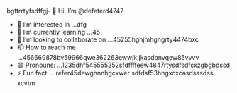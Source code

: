 bgttrrtyfsdffgj- 👋 Hi, I’m @defeterd4747
- 👀 I’m interested in ...dfg
- 🌱 I’m currently learning ...45
- 💞️ I’m looking to collaborate on ...45255hghjmhghgrty4474bxc
- 📫 How to reach me ...456669878bv59966qwe362263ewwjk,jkasdbnvqew85vvvv
- 😄 Pronouns: ...1235dhf545555252sfdffffeew4847rtysdfsdfcxzgbgbdssd
- ⚡ Fun fact: ...refer45dewghnnhgcxwer
sdfdsf53hngxcxcasdsasdss
xcvtm
<!---ddd15345dsf
defeterd/defeterd is a ✨ special ✨ repository because its `README.md` (this file) juyappears on your GitHub profile.366bgfjmyjxcvxcv
You can click the Preview link to take a look at your changes.58
--->
